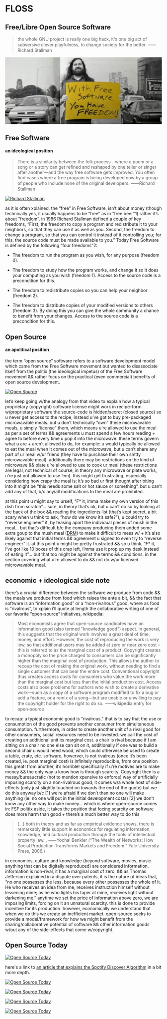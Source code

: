 # FLOSS
## Free/Libre Open Source Software

> the whole GNU project is really one big hack, it's one big act of subversive clever playfulness, to change society for the better. ⸺Richard Stallman

[![Revolution OS](images/revolution-os.png)](https://archive.org/details/RevolutionOS)

## Free Software
#### an ideological position

> There is a similarity between the folk process—where a poem or a song or a story can get refined and reshaped by one teller or singer after another—and the way free software gets improved. You often find cases where a free program is being developed now by a group of people who include none of the original developers. ⸺Richard Stallman

[![Richard Stallman](http://img.youtube.com/vi/lrcdhzr2qnk/0.jpg)](https://youtu.be/lrcdhzr2qnk)

as it is often xplained, the “free” in Free Software, isn’t about money (though technically yes, it usually happens to be “free” as in “free beer”1) rather it’s about “freedom”. in 1986 Richard Stallman defined a couple of key freedoms, “First, the freedom to copy a program and redistribute it to your neighbors, so that they can use it as well as you. Second, the freedom to change a program, so that you can control it instead of it controlling you; for this, the source code must be made available to you.” Today Free Software is defined by the following “four freedoms”2:

- The freedom to run the program as you wish, for any purpose (freedom 0).

- The freedom to study how the program works, and change it so it does your computing as you wish (freedom 1). Access to the source code is a precondition for this.

- The freedom to redistribute copies so you can help your neighbor (freedom 2).

- The freedom to distribute copies of your modified versions to others (freedom 3). By doing this you can give the whole community a chance to benefit from your changes. Access to the source code is a precondition for this.

## Open Source
#### an apolitical position

the term “open source” software refers to a software development model which came from the Free Software movement but wanted to disassociate itself from the politix (the ideological impetus) of the Free Software movement && rather focus on the practical (even commercial) benefits of open source development.

[![Open Source](http://img.youtube.com/vi/Tyd0FO0tko8/0.jpg)](https://youtu.be/Tyd0FO0tko8)

let’s keep going w/the analogy from that video to explain how a typical proprietary (copyright) software license might work in recipe-form. w/proprietary software the source-code is hidden/secret (closed source) so u never get access to the recipe, instead u’ve got to buy pre-packaged microwavable meals. but u don’t technically “own” these microwavable meals, u simply “license” them, which means u’re allowed to use the meal as per a set of terms && agreements u must spend a few hours reading + agree to before every time u pop it into the microwave. these terms govern what u are + aren’t allowed to do, for example: u would typically be allowed to eat the meal when it comes out of the microwave, but u can’t share any part of ur meal w/ur friend (they have to purchase their own sh!tty microwavable meal). additionally there may be restrictions on the kind of microwave && plate u’re allowed to use to cook ur meal (these restrictions are legal, not technical of course, in theory any microwave or plate works, u’re just not allowed to use ‘em). this might get frustrating, especially considering how crapy the meal is; it’s so bad ur first thought after biting into it might be “this needs some salt or hot sauce or something”, but u can’t add any of that, b/c any/all modifications to the meal are prohibited.

at this point u might say to urself, “F* it, imma make my own version of this dish from scratch”... sure, in theory that’s ok, but u can’t do so by looking at the back of the box && reading the ingredients list (that’s kept secret, a bit scary when u think to ask, “how do we know it’s safe?”), u could try to “reverse engineer” it, by teasing apart the individual pieces of mush in the meal… but that’s difficult b/c the company producing them added some extra goup to the mush meal ([DRM](https://en.wikipedia.org/wiki/Digital_rights_management)) to make it difficult to mess w/ + it’s also likely against that initial terms && agreement u signed to even try to “reverse engineer” it. at this point u might be pretty frustrated && so u think, “F* it, i’ve got like 10 boxes of this crap left, i’mma use it prop up my desk instead of eating it”... but that too might be against the terms && conditions, in the section covering what u’re allowed to do && not do w/ur licensed microwavable meal.

## economic + ideological side note

there’s a crucial difference between the software we produce from code && the meals we produce from food which raises the ante a bit, && the fact that software is an “information good” or a “non-rivalrous” good, where as food is “rivalrous”, to xplain i’ll quote at length the collaborative writing of one of our favorite “open-source” initiatives, wikipedia:

> Most economists agree that open-source candidates have an information good (also termed "knowledge good") aspect. In general, this suggests that the original work involves a great deal of time, money, and effort. However, the cost of reproducing the work is very low, so that additional users may be added at zero or near zero cost – this is referred to as the marginal cost of a product. Copyright creates a monopoly so the price charged to consumers can be significantly higher than the marginal cost of production. This allows the author to recoup the cost of making the original work, without needing to find a single customer that can bear the entire cost. Conventional copyright thus creates access costs for consumers who value the work more than the marginal cost but less than the initial production cost. Access costs also pose problems for authors who wish to create a derivative work—such as a copy of a software program modified to fix a bug or add a feature, or a remix of a song—but are unable or unwilling to pay the copyright holder for the right to do so. ⸺wikipedia entry for open-source

to recap: a typical economic good is “rivalrous,” that is to say that the use or consumption of the good prevents another consumer from simultaneous consumption. furthermore, in order to create another unit of a rival good for other consumers, social resources need to be invested. we call the cost of creating an additional unit its marginal cost. a chair is rival because if I am sitting on a chair no one else can sit on it, additionally if one was to build a second chair u would need wood, which could otherwise be used to create a table, crate, etc. software, howerver, is not rivalrous (once it’s been created, ie. post marginal cost) is infinitely reproducible, from one position this great! from another, it’s horrible! specifically if u’re motives are to make money && the only way u know how is through scarcity. Copyright then is a messy/bureaucratic (not to mention xpensive to enforce) way of artificially imposing scarcity on a non-rivalrous good; it comes w/a whole host of side-effects (only just slightly touched on towards the end of the quote) but we do this anyway b/c [1] we’re afraid if we don’t than no one will make anything (ie. no one will put in the initial development costs) [2] we don’t know any other way to make money… which is where open-source comes in: FSF politix aside, it takes the position that focing scarcity on software does more harm than good + there’s a much better way to do this

> (...) both in theory and as far as empirical evidence shows, there is remarkably little support in economics for regulating information, knowledge, and cultural production through the tools of intellectual property law. , ⸺Yochai Benkler (“The Wealth of Networks: How Social Production Transforms Markets and Freedom.” Yale University Press, 2006.)

in economics, culture and knowledge (beyond software, movies, music anything that can be digitally reproduced) are considered information. information is non-rival, it has a marginal cost of zero, && as Thomas Jefferson explained in a dispute over patents, it is the nature of ideas that, “no one possesses the less, because every other possesses the whole of it. He who receives an idea from me, receives instruction himself without lessening mine; as he who lights his taper at mine, receives light without darkening me.” anytime we set the price of information above zero, we are imposing limits, forcing on it an unnatural scarcity. this is done to provide incentive for its production. however, economically we understand that when we do this we create an inefficient market. open-source seeks to provide a model/framework for how we might benefit from the sharing/collaborative potential of software && other information goods w/out any of the side-effects that come w/copyright.

## Open Source Today

[![Open Source Today](http://img.youtube.com/vi/U2eWLb-LD44/0.jpg)](https://youtu.be/U2eWLb-LD44)

here's a link to [an article that explains the Spotify Discover Algorithm](https://www.theverge.com/2015/9/30/9416579/spotify-discover-weekly-online-music-curation-interview) in a bit more depth.

[![Open Source Today](http://img.youtube.com/vi/T7ZQhooMMDo/0.jpg)](https://youtu.be/T7ZQhooMMDo)

[![Open Source Today](http://img.youtube.com/vi/Wf45lJ4FMpU/0.jpg)](https://youtu.be/Wf45lJ4FMpU)


[![Open Source Today](http://img.youtube.com/vi/u4tq9Ef5czw/0.jpg)](https://youtu.be/u4tq9Ef5czw)

[![Open Source Today](http://img.youtube.com/vi/WVQe1ZE7FtU/0.jpg)](https://youtu.be/WVQe1ZE7FtU)
